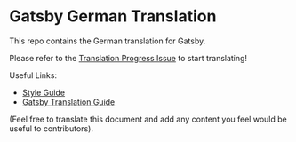 
# Gatsby German Translation

This repo contains the German translation for Gatsby.

Please refer to the [Translation Progress Issue](https://github.com/gatsbyjs/gatsby-de/issues/1) to start translating!

Useful Links:

* [Style Guide](/style-guide.md)
* [Gatsby Translation Guide](https://www.gatsbyjs.org/contributing/gatsby-docs-translation-guide/)

(Feel free to translate this document and add any content you feel would be useful to contributors).
  